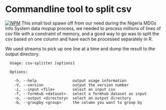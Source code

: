 # Commandline tool to split csv
[![NPM](https://nodei.co/npm/csv-split.png)](https://nodei.co/npm/csv-split/)
This small tool spawn off from our need during the Nigeria MDGs Info System data mopup process, we needed to process millions of lines of csv file with a constraint of memory, and a good way to go was to split the csv based on one column and have each be processed separately in R. 

We used streams to pick up one line at a time and dump the result to the output directory.

```
  Usage: csv-splitter [options]

  Options:

    -h, --help                output usage information
    -V, --version             output the version number
    -i, --input <file>        select an input csv
    -f, --formhub <dataset>   select a formhub dataset as input
    -o, --output <directory>  select an output directory
    -b, --groupby <group>     the column you want to group by
```

